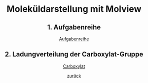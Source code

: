  <link rel="stylesheet" href="https://hi2272.github.io/StyleMD.css">
  <div style="text-align:center">

# Moleküldarstellung mit Molview

## 1. Aufgabenreihe
[Aufgabenreihe](Aufgabenreihe/index.html)
## 2. Ladungverteilung der Carboxylat-Gruppe
[Carboxylat](Carboxylat/index.html)

[zurück](../index.html)